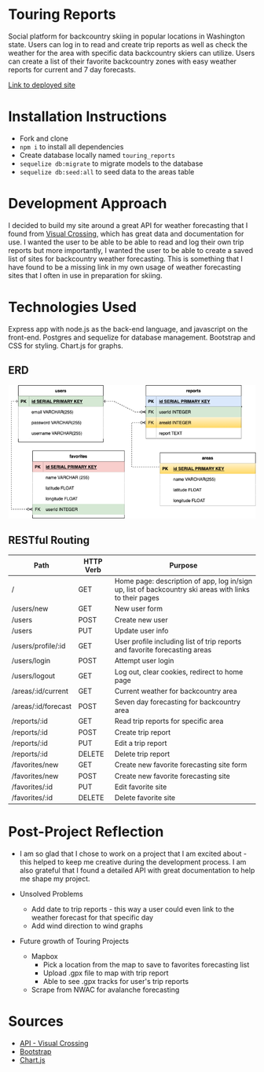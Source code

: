 # Touring Reports
Social platform for backcountry skiing in popular locations in Washington state. Users can log in to read and create trip reports as well as check the weather for the area with specific data backcountry skiers can utilize. Users can create a list of their favorite backcountry zones with easy weather reports for current and 7 day forecasts.

[Link to deployed site](https://touring-reports.herokuapp.com/)

# Installation Instructions
* Fork and clone
* `npm i` to install all dependencies
* Create database locally named `touring_reports`
* `sequelize db:migrate` to migrate models to the database
* `sequelize db:seed:all` to seed data to the areas table

# Development Approach
I decided to build my site around a great API for weather forecasting that I found from [Visual Crossing](https://visualcrossing.com/), which has great data and documentation for use. I wanted the user to be able to be able to read and log their own trip reports but more importantly, I wanted the user to be able to create a saved list of sites for backcountry weather forecasting. This is something that I have found to be a missing link in my own usage of weather forecasting sites that I often in use in preparation for skiing.

# Technologies Used
Express app with node.js as the back-end language, and javascript on the front-end. Postgres and sequelize for database management. Bootstrap and CSS for styling. Chart.js for graphs.

## ERD

![an ERD of my project](./ERD.drawio.png)

## RESTful Routing
| Path           | HTTP Verb | Purpose                                                                                                |
|----------------|-----------|--------------------------------------------------------------------------------------------------------|
| /              | GET       | Home page: description of app, log in/sign up, list of backcountry ski areas with links to their pages |
| /users/new     | GET       | New user form                                                                                          |
| /users         | POST      | Create new user                                                                                        |
| /users         | PUT       | Update user info                                                                                       |
| /users/profile/:id | GET       | User profile including list of trip reports and favorite forecasting areas                                   |
| /users/login   | POST      | Attempt user login                                                                                     |
| /users/logout  | GET       | Log out, clear cookies, redirect to home page                                                          |
| /areas/:id/current     | GET       | Current weather for backcountry area                                          |
| /areas/:id/forecast    | POST      | Seven day forecasting for backcountry area                                                              |
| /reports/:id     | GET       | Read trip reports for specific area                                                                   |
| /reports/:id     | POST       | Create trip report                                                                   |
| /reports/:id     | PUT       | Edit a trip report                                                                                     |
| /reports/:id     | DELETE    | Delete trip report                                                                                     |
| /favorites/new     | GET    | Create new favorite forecasting site form                                                               |
| /favorites/new     | POST    | Create new favorite forecasting site                                                                    |
| /favorites/:id     | PUT    | Edit favorite site                                                                   |
| /favorites/:id     | DELETE    | Delete favorite site                                                                   |

# Post-Project Reflection
* I am so glad that I chose to work on a project that I am excited about - this helped to keep me creative during the development process. I am also grateful that I found a detailed API with great documentation to help me shape my project.

* Unsolved Problems
    * Add date to trip reports - this way a user could even link to the weather forecast for that specific day
    * Add wind direction to wind graphs

* Future growth of Touring Projects
    * Mapbox
        * Pick a location from the map to save to favorites forecasting list
        * Upload .gpx file to map with trip report
        * Able to see .gpx tracks for user's trip reports
    * Scrape from NWAC for avalanche forecasting

# Sources
* [API - Visual Crossing](https://visualcrossing.com/)
* [Bootstrap](https://getbootstrap.com/)
* [Chart.js](https://www.chartjs.org/)